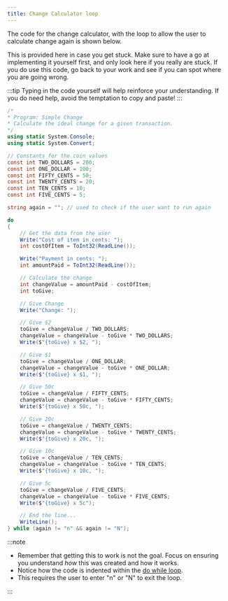 ```yaml
---
title: Change Calculator loop
---
```


The code for the change calculator, with the loop to allow the user to calculate change again is shown below.

This is provided here in case you get stuck. Make sure to have a go at implementing it yourself first, and only look here if you really are stuck. If you do use this code, go back to your work and see if you can spot where you are going wrong.

:::tip
Typing in the code yourself will help reinforce your understanding.
If you do need help, avoid the temptation to copy and paste!
:::

```csharp
/*
* Program: Simple Change
* Calculate the ideal change for a given transaction.
*/
using static System.Console;
using static System.Convert;

// Constants for the coin values
const int TWO_DOLLARS = 200;
const int ONE_DOLLAR = 100;
const int FIFTY_CENTS = 50;
const int TWENTY_CENTS = 20;
const int TEN_CENTS = 10;
const int FIVE_CENTS = 5;

string again = ""; // used to check if the user want to run again

do
{
    // Get the data from the user
    Write("Cost of item in cents: ");
    int costOfItem = ToInt32(ReadLine());

    Write("Payment in cents: ");
    int amountPaid = ToInt32(ReadLine());

    // Calculate the change
    int changeValue = amountPaid - costOfItem;
    int toGive;

    // Give Change
    Write("Change: ");

    // Give $2
    toGive = changeValue / TWO_DOLLARS;
    changeValue = changeValue - toGive * TWO_DOLLARS;
    Write($"{toGive} x $2, ");

    // Give $1
    toGive = changeValue / ONE_DOLLAR;
    changeValue = changeValue - toGive * ONE_DOLLAR;
    Write($"{toGive} x $1, ");

    // Give 50c
    toGive = changeValue / FIFTY_CENTS;
    changeValue = changeValue - toGive * FIFTY_CENTS;
    Write($"{toGive} x 50c, ");

    // Give 20c
    toGive = changeValue / TWENTY_CENTS;
    changeValue = changeValue - toGive * TWENTY_CENTS;
    Write($"{toGive} x 20c, ");

    // Give 10c
    toGive = changeValue / TEN_CENTS;
    changeValue = changeValue - toGive * TEN_CENTS;
    Write($"{toGive} x 10c, ");

    // Give 5c
    toGive = changeValue / FIVE_CENTS;
    changeValue = changeValue - toGive * FIVE_CENTS;
    Write($"{toGive} x 5c");

    // End the line...
    WriteLine();
} while (again != "n" && again != "N");
```

:::note

- Remember that getting this to work is not the goal. Focus on ensuring you understand *how* this was created and how it works.
- Notice how the code is indented within the [do while loop](/book/part-1-instructions/3-control-flow/1-concepts/04-2-do-while).
- This requires the user to enter "n" or "N" to exit the loop.

:::
